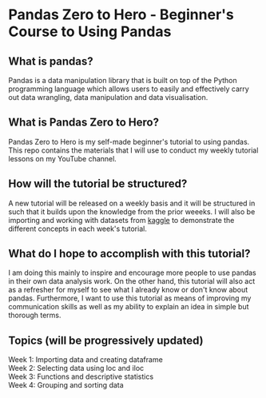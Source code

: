 # Pandas Zero to Hero - Beginner's Course to Using Pandas

## What is pandas?
Pandas is a data manipulation library that is built on top of the Python programming language which allows users to easily and effectively carry out data wrangling, data
manipulation and data visualisation.

## What is Pandas Zero to Hero?
Pandas Zero to Hero is my self-made beginner's tutorial to using pandas. This repo contains the materials that I will use to conduct my weekly tutorial lessons on my 
YouTube channel.

## How will the tutorial be structured?
A new tutorial will be released on a weekly basis and it will be structured in such that it builds upon the knowledge from the prior weeeks. I will also be importing and working 
with datasets from [kaggle](https://www.kaggle.com/) to demonstrate the different concepts in each week's tutorial. 

## What do I hope to accomplish with this tutorial?
I am doing this mainly to inspire and encourage more people to use pandas in their own data analysis work. On the other hand, this tutorial will also act as a refresher for myself
to see what I already know or don't know about pandas. Furthermore, I want to use this tutorial as means of improving my communication skills as well as my ability to explain
an idea in simple but thorough terms. 

## Topics (will be progressively updated)
Week 1: Importing data and creating dataframe \
Week 2: Selecting data using loc and iloc \
Week 3: Functions and descriptive statistics \
Week 4: Grouping and sorting data
